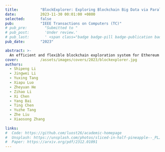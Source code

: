 ```yaml
---
title:          "BlockExplorer: Exploring Blockchain Big Data via Parallel Processing"
date:           2023-11-30 00:01:00 +0800
selected:       false
pub:            "IEEE Transactions on Computers (TC)"
# pub_pre:        "Submitted to "
# pub_post:       'Under review.'
# pub_last:       ' <span class="badge badge-pill badge-publication badge-success">Spotlight</span>'
pub_date:       "2023"

abstract: >-
  An efficient and flexible blockchain exploration system for Ethereum builds on a master-slave architecture, where the master partitions all blocks into multiple nonoverlapped sets and each slave simultaneously processes Ethereum Big Data based on a set of blocks.
cover:          /assets/images/covers/2023/blockexplorer.jpg
authors:
  - Shipeng Li
  - Jingwei Li
  - Yuxing Tang
  - Xiapu Luo
  - Zheyuan He
  - Zihao Li
  - Xi Chen
  - Yang Bai
  - Ting Chen
  - Yuzhe Tang
  - Zhe Liu
  - Xiaosong Zhang
  
links:
#  Code: https://github.com/luost26/academic-homepage
#  Unsplash: https://unsplash.com/photos/sliced-in-half-pineapple--_PLJZmHZzk
#  Paper: https://arxiv.org/pdf/2312.01091
---
```


